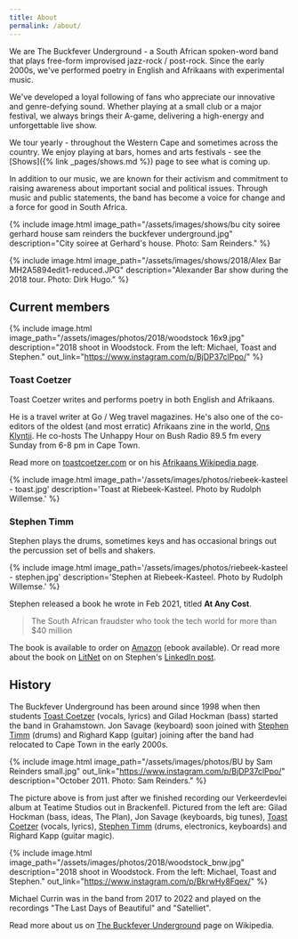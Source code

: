 ```yaml
---
title: About
permalink: /about/
---
```


We are The Buckfever Underground - a South African spoken-word band that plays free-form improvised jazz-rock / post-rock. Since the early 2000s, we've performed poetry in English and Afrikaans with experimental music.

We've developed a loyal following of fans who appreciate our innovative and genre-defying sound. Whether playing at a small club or a major festival, we always brings their A-game, delivering a high-energy and unforgettable live show.

We tour yearly - throughout the Western Cape and sometimes across the country. We enjoy playing at bars, homes and arts festivals - see the [Shows]({% link _pages/shows.md %}) page to see what is coming up.  

In addition to our music, we are known for their activism and commitment to raising awareness about important social and political issues. Through music and public statements, the band has become a voice for change and a force for good in South Africa.

{% include image.html
    image_path="/assets/images/shows/bu city soiree gerhard house sam reinders the buckfever underground.jpg"
    description="City soiree at Gerhard's house. Photo: Sam Reinders."
%}

{% include image.html
    image_path="/assets/images/shows/2018/Alex Bar MH2A5894edit1-reduced.JPG"
    description="Alexander Bar show during the 2018 tour. Photo: Dirk Hugo."
%}


## Current members

{% include image.html
    image_path="/assets/images/photos/2018/woodstock 16x9.jpg"
    description="2018 shoot in Woodstock. From the left: Michael, Toast and Stephen."
    out_link="https://www.instagram.com/p/BjDP37clPpo/"
%}

### Toast Coetzer

Toast Coetzer writes and performs poetry in both English and Afrikaans.

He is a travel writer at Go / Weg travel magazines. He's also one of the co-editors of the oldest (and most erratic) Afrikaans zine in the world, [Ons Klyntji](https://klyntji.com/). He co-hosts The Unhappy Hour on Bush Radio 89.5 fm every Sunday from 6-8 pm in Cape Town.

Read more on [toastcoetzer.com](https://www.toastcoetzer.com/) or on his [Afrikaans Wikipedia page](https://af.wikipedia.org/wiki/Toast_Coetzer).

{% include image.html
    image_path='/assets/images/photos/riebeek-kasteel - toast.jpg'
    description='Toast at Riebeek-Kasteel. Photo by Rudolph Willemse.'
%}

### Stephen Timm

Stephen plays the drums, sometimes keys and has occasional brings out the percussion set of bells and shakers.

{% include image.html
    image_path='/assets/images/photos/riebeek-kasteel - stephen.jpg'
    description='Stephen at Riebeek-Kasteel. Photo by Rudolph Willemse.'
%}

Stephen released a book he wrote in Feb 2021, titled **At Any Cost**.

> The South African fraudster who took the tech world for more than $40 million

The book is available to order on [Amazon][] (ebook available). Or read more about the book on [LitNet][] on on Stephen's [LinkedIn post][].

[Amazon]: https://www.amazon.com/At-Any-Cost-African-fraudster-ebook/dp/B08VS99GGJ
[LitNet]: https://www.litnet.co.za/296110-2/
[LinkedIn post]: https://www.linkedin.com/feed/update/urn:li:activity:6782894568309305344/


## History

The Buckfever Underground has been around since 1998 when then students [Toast Coetzer](#toast-coetzer) (vocals, lyrics) and Gilad Hockman (bass) started the band in Grahamstown. Jon Savage (keyboard) soon joined with [Stephen Timm](#stephen-timm) (drums) and Righard Kapp (guitar) joining after the band had relocated to Cape Town in the early 2000s.

{% include image.html
    image_path="/assets/images/photos/BU by Sam Reinders small.jpg"
    out_link="https://www.instagram.com/p/BjDP37clPpo/"
    description="October 2011. Photo: Sam Reinders."
%}

The picture above is from just after we finished recording our Verkeerdevlei album at Teatime Studios out in Brackenfell. Pictured from the left are: Gilad Hockman (bass, ideas, The Plan), Jon Savage (keyboards, big tunes), [Toast Coetzer](#toast-coetzer) (vocals, lyrics), [Stephen Timm](#stephen-timm) (drums, electronics, keyboards) and Righard Kapp (guitar magic).


{% include image.html
    image_path="/assets/images/photos/2018/woodstock_bnw.jpg"
    description="2018 shoot in Woodstock. From the left: Michael, Toast and Stephen."
    out_link="https://www.instagram.com/p/BkrwHy8Fqex/"
%}

Michael Currin was in the band from 2017 to 2022 and played on the recordings "The Last Days of Beautiful" and "Satelliet".

Read more about us on [The Buckfever Underground](https://en.wikipedia.org/wiki/Buckfever_Underground) page on Wikipedia.
